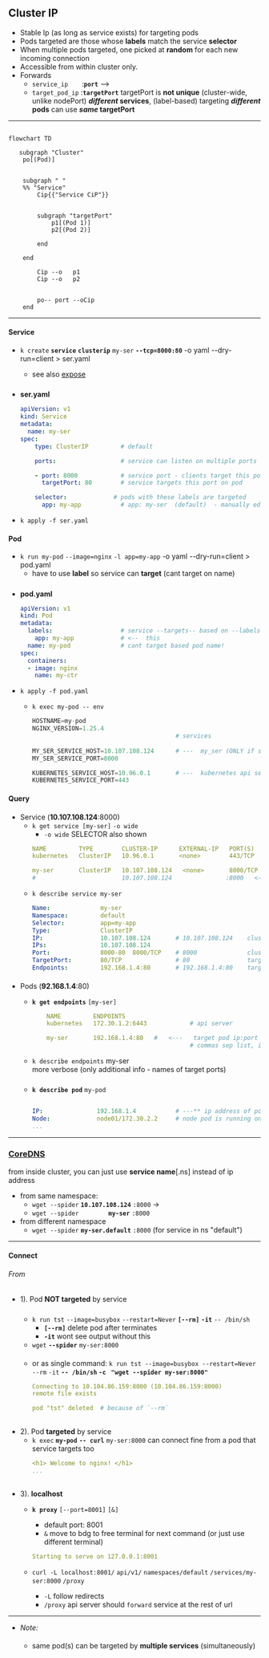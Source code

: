 ## Cluster IP 
- Stable Ip (as long as service exists) for targeting pods
- Pods targeted are those whose **labels** match the service **selector**
- When multiple pods targeted, one picked at **random** for each new incoming connection
- Accessible from within cluster only.
- Forwards 
    - `service_ip`  &nbsp;&nbsp; &nbsp;&nbsp;  :**`port`** --> 
    - `target_pod_ip`  :**`targetPort`**
        targetPort is **not unique** (cluster-wide, unlike nodePort)
        ***different* services**, (label-based) targeting ***different* pods** can use ***same* targetPort**

        


---
```mermaid

flowchart TD
   
   subgraph "Cluster"
    po[(Pod)]


    subgraph " " 
    %% "Service"
        Cip{{"Service CiP"}}
        

        subgraph "targetPort"
            p1[(Pod 1)]
            p2[(Pod 2)]
 
        end
           
    end

        Cip --o   p1
        Cip --o   p2
                                     

        po-- port --oCip
    end    
```    
---

#### Service

- `k create` **`service`** **`clusterip`** `my-ser` **`--tcp=8000:80`** -o yaml --dry-run=client > ser.yaml

    - see also [expose](expose.md)
#####
- **ser.yaml**
    ```yaml
    apiVersion: v1
    kind: Service
    metadata:
      name: my-ser
    spec:
        type: ClusterIP         # default

        ports:                  # service can listen on multiple ports - one for each app it "services"

        - port: 8000            # service port - clients target this port on service   
          targetPort: 80        # service targets this port on pod

        selector:             # pods with these labels are targeted 
          app: my-app           # app: my-ser  (default)  - manually edit
    ```

- `k apply -f ser.yaml`


#### Pod
- `k run my-pod` `--image=nginx` `-l app=my-app` -o yaml --dry-run=client > pod.yaml
    - have to use **label** so service can **target**  (cant target on name)
#####
- **pod.yaml**
    ```yaml
    apiVersion: v1
    kind: Pod
    metadata:                   
      labels:                   # service --targets-- based on --labels--
        app: my-app             # <--  this  
      name: my-pod              # cant target based pod name!
    spec:
      containers:
      - image: nginx
        name: my-ctr
    ```

- `k apply -f pod.yaml`

    - `k exec my-pod -- env`     

        ```python
        HOSTNAME=my-pod
        NGINX_VERSION=1.25.4
                                                # services
                                                    
        MY_SER_SERVICE_HOST=10.107.108.124      # ---  my_ser (ONLY if service created BEFORE pod)
        MY_SER_SERVICE_PORT=8000

        KUBERNETES_SERVICE_HOST=10.96.0.1       # ---  kubernetes api server
        KUBERNETES_SERVICE_PORT=443
        ```


#### Query

####

- Service  (**10.107.108.124**:8000)
    - `k get service [my-ser]` `-o wide`
        - `-o wide`  SELECTOR also shown 
        ```yaml
        NAME         TYPE        CLUSTER-IP      EXTERNAL-IP   PORT(S)      SELECTOR
        kubernetes   ClusterIP   10.96.0.1       <none>        443/TCP      <none>

        my-ser       ClusterIP   10.107.108.124   <none>       8000/TCP     app=my-app 
        #                        10.107.108.124               :8000   <-- ip:port  of `my-ser`
        ```
    - `k describe service my-ser`
        ```yaml
        Name:              my-ser
        Namespace:         default
        Selector:          app=my-app
        Type:              ClusterIP
        IP:                10.107.108.124       # 10.107.108.124    clusterIP ip
        IPs:               10.107.108.124
        Port:              8000-80  8000/TCP    # 8000              clusterIP port 
        TargetPort:        80/TCP               # 80                target port   
        Endpoints:         192.168.1.4:80       # 192.168.1.4:80    target pod ip:port  **
        ```
####
- Pods  (**92.168.1.4**:80)
    - **`k get endpoints`** `[my-ser]` 
        ```yaml
            NAME         ENDPOINTS                       
            kubernetes   172.30.1.2:6443            # api server

            my-ser       192.168.1.4:80   #   <---   target pod ip:port  
                                                    # commas sep list, if multiple (running)  (ie match service selector)
        ```

    - `k describe endpoints` my-ser  
        more verbose (only additional info - names of target ports)      
    ###                             
    - **`k describe pod`** `my-pod`
        ```yaml

        IP:               192.168.1.4           # ---** ip address of pod
        Node:             node01/172.30.2.2     # node pod is running on
        ...
        ```
---
### [CoreDNS](../dns.md)
 from inside cluster, you can just use **service name**[.ns] instead of ip address 
- from same namespace:
    - `wget --spider` **`10.107.108.124`** `:8000` ->
    - `wget --spider` &nbsp;&nbsp;&nbsp;&nbsp;&nbsp;&nbsp;&nbsp;&nbsp;&nbsp;&nbsp;&nbsp;&nbsp;&nbsp; **`my-ser`** `:8000`
- from different namespace
    - `wget --spider` **`my-ser.default`** `:8000`     (for  service in ns "default")

---


#### Connect
######  From
- 1). Pod **NOT targeted** by service
    #####
    - `k run tst` `--image=busybox` `--restart=Never` **`[--rm]`** **`-it`**   `-- /bin/sh`
        - **`[--rm]`**   delete pod after terminates
        - **`-it`** wont see output without this
    - `wget` **`--spider`** `my-ser:8000` 

    ####
    - or as single command:
     `k run tst --image=busybox --restart=Never` `--rm` `-it`  **`-- /bin/sh` `-c ` `"wget --spider my-ser:8000"`**


        ```yaml
        Connecting to 10.104.86.159:8000 (10.104.86.159:8000)
        remote file exists
        
        pod "tst" deleted  # because of `--rm` 
        ```


##            
- 2). Pod **targeted** by service
    - `k exec` **`my-pod`** **`-- curl`** `my-ser:8000`
        can connect fine from a pod that service targets too
        ```yaml
        <h1> Welcome to nginx! </h1>
        ...
        ```
##
- 3). **localhost**
    - **`k proxy`** `[--port=8001]` `[&]` 
        - default port: 8001
        - `&` move to bdg to free terminal for next command (or just use different terminal)
        ```yaml
        Starting to serve on 127.0.0.1:8001
        ```
    - `curl -L localhost:8001/` `api/v1/` `namespaces/default` `/services/my-ser:8000` `/proxy`
        
        - `-L` follow redirects        
        - `/proxy` api server should `forward` service at the rest of url 

----
-  *Note:*


    ####
    - same pod(s) can  be targeted by **multiple services** (simultaneously)  

   



         
